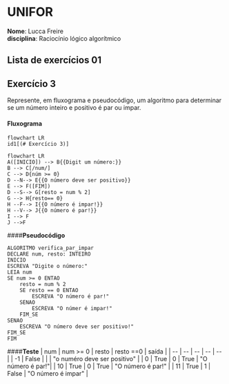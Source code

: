 # UNIFOR
**Nome**: Lucca Freire <br>
**disciplina**: Raciocínio lógico algorítmico

## Lista de exercícios 01

## Exercício 3
Represente, em fluxograma e pseudocódigo, um algoritmo para determinar se um número inteiro e positivo é par ou impar.

#### Fluxograma

```mermaid
flowchart LR
id1[(# Exercício 3)]
```

```mermaid
flowchart LR
A([INICIO]) --> B{{Digit um número:}}	
B --> C[/num/]
C --> D{núm >= 0}
D --N--> E{{O número deve ser positivo}}
E --> F([FIM])
D --S--> G[resto = num % 2]
G --> H{resto== 0}
H --F--> I{{O número é impar!}}
H --V--> J{{O número é par!}}
I --> F
J -->F
```
####**Pseudocódigo**
```
ALGORITMO verifica_par_impar
DECLARE num, resto: INTEIRO
INICIO
ESCREVA "Digite o número:"
LEIA num
SE num >= 0 ENTAO
	resto = num % 2
	SE resto == 0 ENTAO
		ESCREVA "O número é par!"
	SENAO 
		ESCREVA "O númer é impar!"
	FIM_SE
SENAO
	ESCREVA "O número deve ser positivo!"
FIM_SE
FIM
```

####**Teste**
| num | num  >= 0 | resto | resto ==0 | saída |
| -- | -- | -- | -- | -- |
| -1 | False | | | "o numéro deve ser positivo" |
| 0 | True | 0 | True | "O número é par!"|
| 10 | True | 0 | True | "O número é  par!" |
| 11 | True | 1 | False | "O número é impar" |

